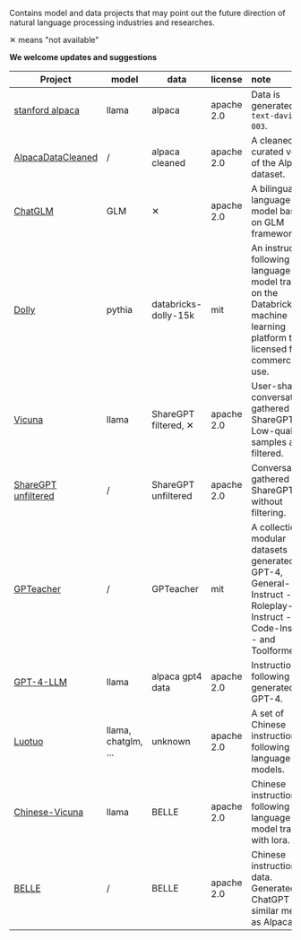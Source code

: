 Contains model and data projects that may point out the future direction of natural language processing industries and researches.

✕ means "not available"

**We welcome updates and suggestions**

| Project                                                      | model               | data                 | license    | note                                                         |
| ------------------------------------------------------------ | ------------------- | -------------------- | ---------- | :----------------------------------------------------------- |
| [stanford alpaca](https://github.com/tatsu-lab/stanford_alpaca) | llama               | alpaca               | apache 2.0 | Data is generated with `text-davinci-003`.                   |
| [AlpacaDataCleaned](https://github.com/gururise/AlpacaDataCleaned) | /                   | alpaca cleaned       | apache 2.0 | A cleaned and curated version of the Alpaca dataset.         |
| [ChatGLM](https://github.com/THUDM/ChatGLM-6B)               | GLM                 | ✕                    | apache 2.0 | A bilingual language model based on GLM framework.           |
| [Dolly](https://github.com/databrickslabs/dolly)             | pythia              | databricks-dolly-15k | mit        | An instruction-following large language model trained on the Databricks machine learning platform that is licensed for commercial use. |
| [Vicuna](https://github.com/lm-sys/FastChat)                 | llama               | ShareGPT filtered, ✕ | apache 2.0 | User-shared conversations gathered from ShareGPT.com. Low-quality samples are filtered. |
| [ShareGPT unfiltered](https://huggingface.co/datasets/anon8231489123/ShareGPT_Vicuna_unfiltered) | /                   | ShareGPT unfiltered  | apache 2.0 | Conversations gathered from ShareGPT.com without filtering.  |
| [GPTeacher](https://github.com/teknium1/GPTeacher)           | /                   | GPTeacher            | mit        | A collection of modular datasets generated by GPT-4, General-Instruct - Roleplay-Instruct - Code-Instruct - and Toolformer. |
| [GPT-4-LLM](https://github.com/Instruction-Tuning-with-GPT-4/GPT-4-LLM) | llama               | alpaca gpt4 data     | apache 2.0 | Instruction following data generated by GPT-4.               |
| [Luotuo](https://github.com/LC1332/Luotuo-Chinese-LLM)       | llama, chatglm, ... | unknown              | apache 2.0 | A set of Chinese instruction following large language models. |
| [Chinese-Vicuna](https://github.com/Facico/Chinese-Vicuna)   | llama               | BELLE                | apache 2.0 | Chinese instruction following large language model trained with lora. |
| [BELLE](https://github.com/LianjiaTech/BELLE)                | /                   | BELLE                | apache 2.0 | Chinese instruction data. Generated by ChatGPT using similar method as Alpaca. |

